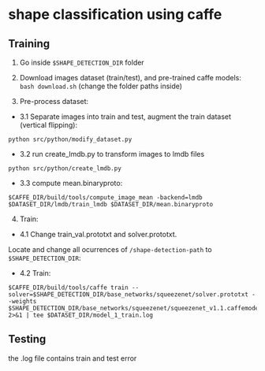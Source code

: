 # shape classification using caffe

## Training 
1. Go inside ```$SHAPE_DETECTION_DIR``` folder

2. Download images dataset (train/test), and pre-trained caffe models: ```bash download.sh``` (change the folder paths inside)

3. Pre-process dataset:

  - 3.1 Separate images into train and test, augment the train dataset (vertical flipping): 
  
```
python src/python/modify_dataset.py
```
  
  - 3.2 run create_lmdb.py to transform images to lmdb files
  ```
  python src/python/create_lmdb.py 
  ```

  - 3.3 compute mean.binaryproto: 
  ```
  $CAFFE_DIR/build/tools/compute_image_mean -backend=lmdb $DATASET_DIR/lmdb/train_lmdb $DATASET_DIR/mean.binaryproto
  ```
4. Train: 

  - 4.1 Change train_val.prototxt and solver.prototxt. 
  
  Locate and change all ocurrences of ```/shape-detection-path``` to ```$SHAPE_DETECTION_DIR```:
  
  - 4.2 Train:
```
$CAFFE_DIR/build/tools/caffe train --solver=$SHAPE_DETECTION_DIR/base_networks/squeezenet/solver.prototxt --weights $SHAPE_DETECTION_DIR/base_networks/squeezenet/squeezenet_v1.1.caffemodel 2>&1 | tee $DATASET_DIR/model_1_train.log
```
## Testing
the .log file contains train and test error 


